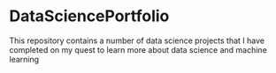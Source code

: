# DataSciencePortfolio

This repository contains a number of data science projects that I have completed on my quest to learn more about data science and machine learning

